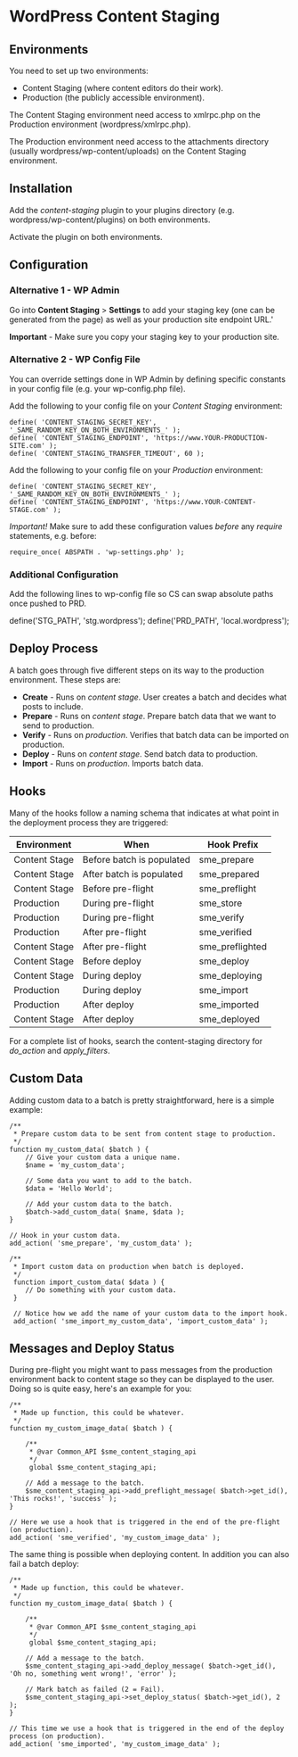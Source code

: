 WordPress Content Staging
=========================

Environments
------------

You need to set up two environments:

* Content Staging (where content editors do their work).
* Production (the publicly accessible environment).

The Content Staging environment need access to xmlrpc.php on the Production environment (wordpress/xmlrpc.php).

The Production environment need access to the attachments directory (usually wordpress/wp-content/uploads) on the Content Staging environment.

Installation
------------

Add the *content-staging* plugin to your plugins directory (e.g. wordpress/wp-content/plugins) on both environments.

Activate the plugin on both environments.

Configuration
-------------

### Alternative 1 - WP Admin

Go into **Content Staging** > **Settings** to add your staging key (one can be generated from the page) as well as your production site endpoint URL.'

**Important** - Make sure you copy your staging key to your production site.

### Alternative 2 - WP Config File

You can override settings done in WP Admin by defining specific constants in your config file (e.g. your wp-config.php file).

Add the following to your config file on your *Content Staging* environment:

	define( 'CONTENT_STAGING_SECRET_KEY', '_SAME_RANDOM_KEY_ON_BOTH_ENVIRONMENTS_' );
	define( 'CONTENT_STAGING_ENDPOINT', 'https://www.YOUR-PRODUCTION-SITE.com' );
	define( 'CONTENT_STAGING_TRANSFER_TIMEOUT', 60 );

Add the following to your config file on your *Production* environment:

	define( 'CONTENT_STAGING_SECRET_KEY', '_SAME_RANDOM_KEY_ON_BOTH_ENVIRONMENTS_' );
	define( 'CONTENT_STAGING_ENDPOINT', 'https://www.YOUR-CONTENT-STAGE.com' );

*Important!* Make sure to add these configuration values *before* any *require* statements, e.g. before:

	require_once( ABSPATH . 'wp-settings.php' );
### Additional Configuration

Add the following lines to wp-config file so CS can swap absolute paths once pushed to PRD.

define('STG_PATH', 'stg.wordpress');
define('PRD_PATH', 'local.wordpress');

Deploy Process
--------------

A batch goes through five different steps on its way to the production environment. These steps are:

* **Create** - Runs on *content stage*. User creates a batch and decides what posts to include.
* **Prepare** - Runs on *content stage*. Prepare batch data that we want to send to production.
* **Verify** - Runs on *production*. Verifies that batch data can be imported on production.
* **Deploy** - Runs on *content stage*. Send batch data to production.
* **Import** - Runs on *production*. Imports batch data.

Hooks
-----

Many of the hooks follow a naming schema that indicates at what point in the deployment process they are triggered:

| Environment   | When                      | Hook Prefix     |
| ------------- | ------------------------- | --------------- |
| Content Stage | Before batch is populated | sme_prepare     |
| Content Stage | After batch is populated  | sme_prepared    |
| Content Stage | Before pre-flight         | sme_preflight   |
| Production    | During pre-flight         | sme_store       |
| Production    | During pre-flight         | sme_verify      |
| Production    | After pre-flight          | sme_verified    |
| Content Stage | After pre-flight          | sme_preflighted |
| Content Stage | Before deploy             | sme_deploy      |
| Content Stage | During deploy             | sme_deploying   |
| Production    | During deploy             | sme_import      |
| Production    | After deploy              | sme_imported    |
| Content Stage | After deploy              | sme_deployed    |

For a complete list of hooks, search the content-staging directory for *do_action* and *apply_filters*.

Custom Data
-----------

Adding custom data to a batch is pretty straightforward, here is a simple example:

	/**
	 * Prepare custom data to be sent from content stage to production.
	 */
	function my_custom_data( $batch ) {
		// Give your custom data a unique name.
		$name = 'my_custom_data';

		// Some data you want to add to the batch.
		$data = 'Hello World';

		// Add your custom data to the batch.
		$batch->add_custom_data( $name, $data );
	}

	// Hook in your custom data.
	add_action( 'sme_prepare', 'my_custom_data' );

	/**
	 * Import custom data on production when batch is deployed.
	 */
	 function import_custom_data( $data ) {
	 	// Do something with your custom data.
	 }

	 // Notice how we add the name of your custom data to the import hook.
	 add_action( 'sme_import_my_custom_data', 'import_custom_data' );

Messages and Deploy Status
--------------------------

During pre-flight you might want to pass messages from the production environment back to content stage so they can be displayed to the user. Doing so is quite easy, here's an example for you:

	/**
	 * Made up function, this could be whatever.
	 */
	function my_custom_image_data( $batch ) {

		/**
         * @var Common_API $sme_content_staging_api
         */
         global $sme_content_staging_api;

		// Add a message to the batch.
		$sme_content_staging_api->add_preflight_message( $batch->get_id(), 'This rocks!', 'success' );
	}

	// Here we use a hook that is triggered in the end of the pre-flight (on production).
	add_action( 'sme_verified', 'my_custom_image_data' );

The same thing is possible when deploying content. In addition you can also fail a batch deploy:

	/**
	 * Made up function, this could be whatever.
	 */
	function my_custom_image_data( $batch ) {

        /**
         * @var Common_API $sme_content_staging_api
         */
         global $sme_content_staging_api;

		// Add a message to the batch.
		$sme_content_staging_api->add_deploy_message( $batch->get_id(), 'Oh no, something went wrong!', 'error' );

		// Mark batch as failed (2 = Fail).
		$sme_content_staging_api->set_deploy_status( $batch->get_id(), 2 );
	}

	// This time we use a hook that is triggered in the end of the deploy process (on production).
	add_action( 'sme_imported', 'my_custom_image_data' );

